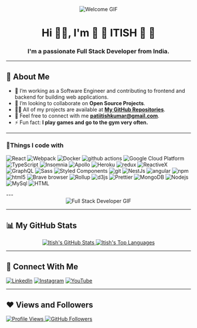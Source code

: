 <div align="center">
  <img src="https://media.giphy.com/media/fkZukR450RQ1qnGaq9/giphy.gif" alt="Welcome GIF" />
</div>

<h1 align="center">Hi 👋👋, I'm 🍧 🎀 ITISH 🎀 🍧</h1>
<h3 align="center">I'm a passionate Full Stack Developer from India.</h3>

---

## 💫 About Me

- 🙂 I’m working as a Software Engineer and contributing to frontend and backend for building web applications.
- 👯 I’m looking to collaborate on **Open Source Projects**.
- 👨‍💻 All of my projects are available at **[My GitHub Repositories](https://github.com/IPCODE77?tab=repositories)**.
- 💌 Feel free to connect with me **patiitishkumar@gmail.com**.
- ⚡ Fun fact: **I play games and go to the gym very often.**

---


<h3> 🚀Things I code with</h3>
<p>
  <img alt="React" src="https://img.shields.io/badge/-React-45b8d8?style=flat-square&logo=react&logoColor=white" />
  <img alt="Webpack" src="https://img.shields.io/badge/-Webpack-8DD6F9?style=flat-square&logo=webpack&logoColor=white" /> 
  <img alt="Docker" src="https://img.shields.io/badge/-Docker-46a2f1?style=flat-square&logo=docker&logoColor=white" />
  <img alt="github actions" src="https://img.shields.io/badge/-Github_Actions-2088FF?style=flat-square&logo=github-actions&logoColor=white" />
  <img alt="Google Cloud Platform" src="https://img.shields.io/badge/-Google_Cloud_Platform-1a73e8?style=flat-square&logo=google-cloud&logoColor=white" />
  <img alt="TypeScript" src="https://img.shields.io/badge/-TypeScript-007ACC?style=flat-square&logo=typescript&logoColor=white" />
  <img alt="Insomnia" src="https://img.shields.io/badge/-Insomnia-5849BE?style=flat-square&logo=insomnia&logoColor=white" />
  <img alt="Apollo" src="https://img.shields.io/badge/-Apollo%20GraphQL-311C87?style=flat-square&logo=apollo-graphql&logoColor=white" />
  <img alt="Heroku" src="https://img.shields.io/badge/-Heroku-430098?style=flat-square&logo=heroku&logoColor=white" />
  <img alt="redux" src="https://img.shields.io/badge/-Redux-764ABC?style=flat-square&logo=redux&logoColor=white" />
  <img alt="ReactiveX" src="https://img.shields.io/badge/-RxJs-B7178C?style=flat-square&logo=reactivex&logoColor=white" />
  <img alt="GraphQL" src="https://img.shields.io/badge/-GraphQL-E10098?style=flat-square&logo=graphql&logoColor=white" />
  <img alt="Sass" src="https://img.shields.io/badge/-Sass-CC6699?style=flat-square&logo=sass&logoColor=white" />
  <img alt="Styled Components" src="https://img.shields.io/badge/-Styled_Components-db7092?style=flat-square&logo=styled-components&logoColor=white" />
  <img alt="git" src="https://img.shields.io/badge/-Git-F05032?style=flat-square&logo=git&logoColor=white" />
  <img alt="NestJs" src="https://img.shields.io/badge/-NestJs-ea2845?style=flat-square&logo=nestjs&logoColor=white" />
  <img alt="angular" src="https://img.shields.io/badge/-Angular-DD0031?style=flat-square&logo=angular&logoColor=white" />
  <img alt="npm" src="https://img.shields.io/badge/-NPM-CB3837?style=flat-square&logo=npm&logoColor=white" />
  <img alt="html5" src="https://img.shields.io/badge/-HTML5-E34F26?style=flat-square&logo=html5&logoColor=white" />
  <img alt="Brave browser" src="https://img.shields.io/badge/-Brave_Browser-FB542B?style=flat-square&logo=brave&logoColor=white" />
  <img alt="Rollup" src="https://img.shields.io/badge/-Rollup-EC4A3F?style=flat-square&logo=rollup.js&logoColor=white" />
  <img alt="d3js" src="https://img.shields.io/badge/-D3.js-F9A03C?style=flat-square&logo=d3.js&logoColor=white" />
  <img alt="Prettier" src="https://img.shields.io/badge/-Prettier-F7B93E?style=flat-square&logo=prettier&logoColor=white" />
  <img alt="MongoDB" src="https://img.shields.io/badge/-MongoDB-13aa52?style=flat-square&logo=mongodb&logoColor=white" />
  <img alt="Nodejs" src="https://img.shields.io/badge/-Nodejs-43853d?style=flat-square&logo=Node.js&logoColor=white" />
  <img alt="MySql" src="https://img.shields.io/badge/MySQL-005C84?style=for-the-badge&logo=mysql&logoColor=white" />  
    <img alt="HTML" src="https://img.shields.io/badge/HTML-239120?style=for-the-badge&logo=html5&logoColor=white" />  
</p>
---

<div align="center">
  <img src="https://media.tenor.com/UttC4AITYR4AAAAd/full-stack-developer.gif" alt="Full Stack Developer GIF" />
</div>

---

## 📊 My GitHub Stats

<p align="center">
  <a href="https://github.com/IPCODE77/github-readme-stats">
    <img alt="Itish's GitHub Stats" src="https://github-readme-stats.vercel.app/api?username=IPCODE77&show_icons=true&count_private=true&theme=react&hide_border=true&bg_color=0D1117" />
  </a>
  <a href="https://github.com/IPCODE77/github-readme-stats">
    <img alt="Itish's Top Languages" src="https://github-readme-stats.vercel.app/api/top-langs/?username=IPCODE77&langs_count=8&count_private=true&layout=compact&theme=react&hide_border=true&bg_color=0D1117" />
  </a>
</p>

---

## 🔗 Connect With Me

<p align="left">
  <a href="https://www.linkedin.com/in/itish-pati-5b065622b/"><img src="https://img.icons8.com/fluent/48/000000/linkedin.png" alt="LinkedIn" /></a>
  <a href="https://www.instagram.com/itishkumarpati/?hl=en"><img src="https://img.icons8.com/fluent/48/000000/instagram-new.png" alt="Instagram" /></a>
  <a href="https://www.youtube.com/channel/UCKEHXMVVtGTGGczHltg8Uxw"><img src="https://img.icons8.com/color/48/000000/youtube-play.png" alt="YouTube" /></a>
</p>

---

## ❤️ Views and Followers

<p align="left">
  <a href="https://github.com/Meghna-DAS/github-profile-views-counter">
    <img src="https://komarev.com/ghpvc/?username=IPCODE77" alt="Profile Views" />
  </a>
  <a href="https://github.com/IPCODE77?tab=followers">
    <img src="https://img.shields.io/github/followers/IPCODE77?label=Followers&style=social" alt="GitHub Followers" />
  </a>
</p>
